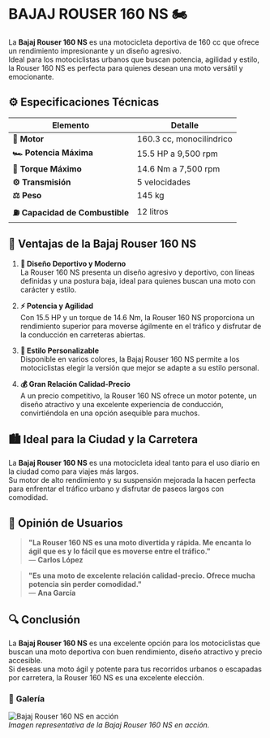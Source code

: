 # **BAJAJ ROUSER 160 NS** 🏍️

La **Bajaj Rouser 160 NS** es una motocicleta deportiva de 160 cc que ofrece un rendimiento impresionante y un diseño agresivo.  
Ideal para los motociclistas urbanos que buscan potencia, agilidad y estilo, la Rouser 160 NS es perfecta para quienes desean una moto versátil y emocionante.

## ⚙️ **Especificaciones Técnicas**

| **Elemento**                    | **Detalle**              |
| ------------------------------- | ------------------------ |
| **🔧 Motor**                    | 160.3 cc, monocilíndrico |
| **🏎️ Potencia Máxima**          | 15.5 HP a 9,500 rpm      |
| **🔄 Torque Máximo**            | 14.6 Nm a 7,500 rpm      |
| **⚙️ Transmisión**              | 5 velocidades            |
| **⚖️ Peso**                     | 145 kg                   |
| **⛽ Capacidad de Combustible** | 12 litros                |

## 🌟 **Ventajas de la Bajaj Rouser 160 NS**

1. **📏 Diseño Deportivo y Moderno**  
   La Rouser 160 NS presenta un diseño agresivo y deportivo, con líneas definidas y una postura baja, ideal para quienes buscan una moto con carácter y estilo.

2. **⚡ Potencia y Agilidad**  
   Con 15.5 HP y un torque de 14.6 Nm, la Rouser 160 NS proporciona un rendimiento superior para moverse ágilmente en el tráfico y disfrutar de la conducción en carreteras abiertas.

3. **🎨 Estilo Personalizable**  
   Disponible en varios colores, la Bajaj Rouser 160 NS permite a los motociclistas elegir la versión que mejor se adapte a su estilo personal.

4. **💰 Gran Relación Calidad-Precio**  
   A un precio competitivo, la Rouser 160 NS ofrece un motor potente, un diseño atractivo y una excelente experiencia de conducción, convirtiéndola en una opción asequible para muchos.

## 🏙️ **Ideal para la Ciudad y la Carretera**

La **Bajaj Rouser 160 NS** es una motocicleta ideal tanto para el uso diario en la ciudad como para viajes más largos.  
Su motor de alto rendimiento y su suspensión mejorada la hacen perfecta para enfrentar el tráfico urbano y disfrutar de paseos largos con comodidad.

## 💬 **Opinión de Usuarios**

> **"La Rouser 160 NS es una moto divertida y rápida. Me encanta lo ágil que es y lo fácil que es moverse entre el tráfico."**  
> — **Carlos López**

> **"Es una moto de excelente relación calidad-precio. Ofrece mucha potencia sin perder comodidad."**  
> — **Ana García**

## 🔍 **Conclusión**

La **Bajaj Rouser 160 NS** es una excelente opción para los motociclistas que buscan una moto deportiva con buen rendimiento, diseño atractivo y precio accesible.  
Si deseas una moto ágil y potente para tus recorridos urbanos o escapadas por carretera, la Rouser 160 NS es una excelente elección.

### 📸 **Galería**

![Bajaj Rouser 160 NS en acción](https://cdn.motor1.com/images/mgl/zxVveq/s1/05.-ns-en-accion-1.jpg)  
_Imagen representativa de la Bajaj Rouser 160 NS en acción._
